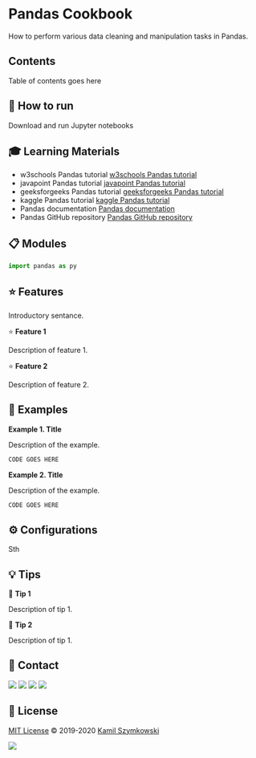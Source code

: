 
# Pandas Cookbook
How to perform various data cleaning and manipulation tasks in Pandas.

## Contents
Table of contents goes here

## 🚀 How to run
Download and run Jupyter notebooks

## 🎓 Learning Materials
* w3schools Pandas tutorial [w3schools Pandas tutorial]([http://markdown.github.io](https://www.w3schools.com/python/pandas/default.asp))
* javapoint Pandas tutorial [javapoint Pandas tutorial]([http://markdown.github.io](https://www.javatpoint.com/python-pandas))
* geeksforgeeks Pandas tutorial [geeksforgeeks Pandas tutorial]([http://markdown.github.io](https://www.geeksforgeeks.org/pandas-tutorial/?ref=lbp))
* kaggle Pandas tutorial [kaggle Pandas tutorial]([http://markdown.github.io](https://www.kaggle.com/learn/pandas))
* Pandas documentation [Pandas documentation]([http://markdown.github.io](https://pandas.pydata.org/getting_started.html))
* Pandas GitHub repository [Pandas GitHub repository]([http://markdown.github.io](https://github.com/pandas-dev/pandas))

## 📋 Modules
```python
import pandas as py
```

## ⭐ Features
Introductory sentance.

⭐ **Feature 1**

Description of feature 1.

⭐ **Feature 2**

Description of feature 2.

## 📝 Examples
**Example 1. Title**

Description of the example.
```javascript
CODE GOES HERE
```
**Example 2. Title**

Description of the example.
```javascript
CODE GOES HERE
```

## ⚙ Configurations
Sth

## 💡 Tips
💭 **Tip 1**

Description of tip 1.

💭 **Tip 2**

Description of tip 1.

## 📧 Contact
[![](https://img.shields.io/twitter/url?label=/SzymkowskiDev&style=social&url=https%3A%2F%2Ftwitter.com%2FSzymkowskiDev)](https://twitter.com/SzymkowskiDev) [![](https://img.shields.io/twitter/url?label=/kamil-szymkowski/&logo=linkedin&logoColor=%230077B5&style=social&url=https%3A%2F%2Fwww.linkedin.com%2Fin%2Fkamil-szymkowski%2F)](https://www.linkedin.com/in/kamil-szymkowski/) [![](https://img.shields.io/twitter/url?label=@szymkowskidev&logo=medium&logoColor=%23292929&style=social&url=https%3A%2F%2Fmedium.com%2F%40szymkowskidev)](https://medium.com/@szymkowskidev) [![](https://img.shields.io/twitter/url?label=/SzymkowskiDev&logo=github&logoColor=%23292929&style=social&url=https%3A%2F%2Fgithub.com%2FSzymkowskiDev)](https://github.com/SzymkowskiDev)

## 📄 License
[MIT License](https://choosealicense.com/licenses/mit/) ©️ 2019-2020 [Kamil Szymkowski](https://github.com/SzymkowskiDev "Get in touch!")

[![](https://img.shields.io/badge/license-MIT-green?style=plastic)](https://choosealicense.com/licenses/mit/)





